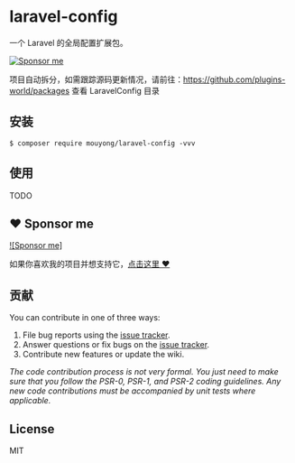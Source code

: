 # laravel-config

一个 Laravel 的全局配置扩展包。

[![Sponsor me](https://github.com/plugins-world/plugins-world/blob/master/sponsor-me-button-s.svg?raw=true)](https://github.com/sponsors/mouyong)

项目自动拆分，如需跟踪源码更新情况，请前往：https://github.com/plugins-world/packages 查看 LaravelConfig 目录

## 安装

```shell
$ composer require mouyong/laravel-config -vvv
```

## 使用

TODO

## :heart: Sponsor me 

[![Sponsor me]](https://afdian.net/a/mouyong)

如果你喜欢我的项目并想支持它，[点击这里 :heart:](https://github.com/sponsors/mouyong)


## 贡献

You can contribute in one of three ways:

1. File bug reports using the [issue tracker](https://github.com/mouyong/laravel-config/issues).
2. Answer questions or fix bugs on the [issue tracker](https://github.com/mouyong/laravel-config/issues).
3. Contribute new features or update the wiki.

_The code contribution process is not very formal. You just need to make sure that you follow the PSR-0, PSR-1, and PSR-2 coding guidelines. Any new code contributions must be accompanied by unit tests where applicable._

## License

MIT
